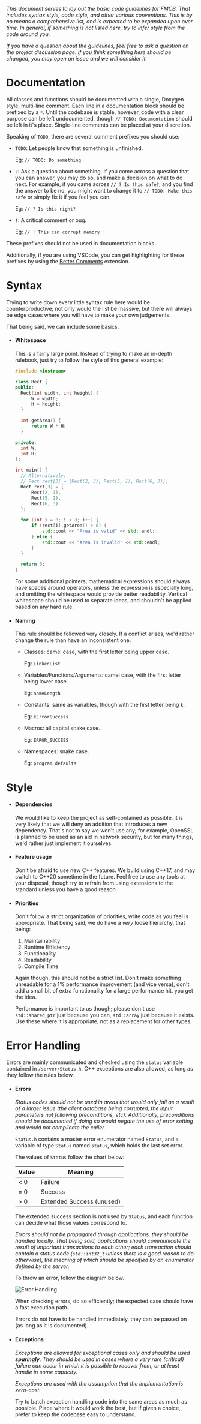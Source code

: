 *This document serves to lay out the basic code guidelines for FMCB. That includes syntax style, code style, and other various conventions. This is by no means a comprehensive list, and is expected to be expanded upon over time. In general, if something is not listed here, try to infer style from the code around you.*

*If you have a question about the guidelines, feel free to ask a question on the project discussion page. If you think something here should be changed, you may open an issue and we will consider it.*

# Documentation

All classes and functions should be documented with a single, Doxygen style, multi-line comment. Each line in a documentation block should be prefixed by a `*`. Until the codebase is stable, however, code with a clear purpose can be left undocumented, though `// TODO: Documentation` should be left in it's place. Single-line comments can be placed at your discretion.

Speaking of `TODO`, there are several comment prefixes you should use:

- `TODO`: Let people know that something is unfinished.

  Eg: `// TODO: Do something`

- `?`: Ask a question about something. If you come across a question that you can answer, you may do so, and make a decision on what to do next. For example, if you came across `// ? Is this safe?`, and you find the answer to be no, you might want to change it to `// TODO: Make this safe` or simply fix it if you feel you can.

  Eg: `// ? Is this right?`

- `!`: A critical comment or bug.

  Eg: `// ! This can corrupt memory`

These prefixes should not be used in documentation blocks.

Additionally, if you are using VSCode, you can get highlighting for these prefixes by using the [Better Comments](https://marketplace.visualstudio.com/items?itemName=aaron-bond.better-comments) extension.

# Syntax

Trying to write down every little syntax rule here would be counterproductive; not only would the list be massive, but there will always be edge cases where you will have to make your own judgements.

That being said, we can include some basics.

- #### Whitespace

  This is a fairly large point. Instead of trying to make an in-depth rulebook, just try to follow the style of this general example:

  ```c++
  #include <iostream>
  
  class Rect {
  public:
  	Rect(int width, int height) {
  		W = width;
  		H = height;
  	}
  
  	int getArea() {
  		return W * H;
  	}
  
  private:
  	int W;
  	int H;
  };
  
  int main() {
  	// Alternatively:
  	// Rect rect[3] = {Rect(2, 3), Rect(5, 1), Rect(6, 3)};
  	Rect rect[3] = {
  		Rect(2, 3),
  		Rect(5, 1),
  		Rect(6, 3)
  	};
  
  	for (int i = 0; i < 3; i++) {
  		if (rect[i].getArea() > 0) {
  			std::cout << "Area is valid" << std::endl;
  		} else {
  			std::cout << "Area is invalid" << std::endl;
  		}
  	}
  
  	return 0;
  }
  ```

  For some additional pointers, mathematical expressions should always have spaces around operators, unless the expression is especially long, and omitting the whitespace would provide better readability. Vertical whitespace should be used to separate ideas, and shouldn't be applied based on any hard rule.

- #### Naming

  This rule should be followed very closely. If a conflict arises, we'd rather change the rule than have an inconsistent one.

  - Classes: camel case, with the first letter being upper case.

    Eg: `LinkedList`

  - Variables/Functions/Arguments: camel case, with the first letter being lower case.

    Eg: `nameLength`

  - Constants: same as variables, though with the first letter being `k`.

    Eg: `kErrorSuccess`

  - Macros: all capital snake case.

    Eg: `ERROR_SUCCESS`

  - Namespaces: snake case.

    Eg: `program_defaults`

  

# Style

- #### Dependencies

  We would like to keep the project as self-contained as possible, it is very likely that we will deny an addition that introduces a new dependency. That's not to say we won't use any; for example, OpenSSL is planned to be used as an aid in network security, but for many things, we'd rather just implement it ourselves.

- #### Feature usage

  Don't be afraid to use new C++ features. We build using C++17, and may switch to C++20 sometime in the future. Feel free to use any tools at your disposal, though try to refrain from using extensions to the standard unless you have a good reason.

- #### **Priorities**

  Don't follow a strict organization of priorities, write code as you feel is appropriate. That being said, we do have a *very* loose hierarchy, that being:

  1. Maintainability
  2. Runtime Efficiency
  3. Functionality
  4. Readability
  5. Compile Time

  Again though, this should not be a strict list. Don't make something unreadable for a 1% performance improvement (and vice versa), don't add a small bit of extra functionality for a large performance hit. you get the idea.

  Performance is important to us though; please don't use `std::shared_ptr` just because you can, `std::array` just because it exists. Use these where it is appropriate, not as a replacement for other types.

# Error Handling

Errors are mainly communicated and checked using the  `status` variable contained in `/server/Status.h`. C++ exceptions are also allowed, as long as they follow the rules below.

- #### Errors

  *Status codes should not be used in areas that would only fail as a result of a larger issue (the client database being corrupted, the input parameters not following preconditions, etc). Additionally, preconditions should be documented if doing so would negate the use of error setting and would not complicate the caller.*

  `Status.h` contains a master error enumerator named `Status`, and a variable of type `Status` named `status`, which holds the last set error.

  The values of `Status` follow the chart below:

  | Value | Meaning                   |
  | ----- | ------------------------- |
  | < 0   | Failure                   |
  | = 0   | Success                   |
  | > 0   | Extended Success (unused) |

  The extended success section is not used by `Status`, and each function can decide what those values correspond to.

  *Errors should not be propagated through applications, they should be handled locally. That being said, applications should communicate the result of important transactions to each other; each transaction should contain a status code (`std::int32_t` unless there is a good reason to do otherwise), the meaning of which should be specified by an enumerator defined by the server.*

  To throw an error, follow the diagram below.

  ![Error Handling](resources/project/ErrorHandling.gv.svg)

  When checking errors, do so efficiently; the expected case should have a fast execution path.

  Errors do not have to be handled immediately, they can be passed on (as long as it is documented).

- #### Exceptions

  *Exceptions are allowed for exceptional cases only and should be used **sparingly**. They should be used in cases where a very rare (critical) failure can occur in which it is possible to recover from, or at least handle in some capacity.*

  *Exceptions are used with the assumption that the implementation is zero-cost.*

  Try to batch exception handling code into the same areas as much as possible. Place where it would work the best, but if given a choice, prefer to keep the codebase easy to understand.


